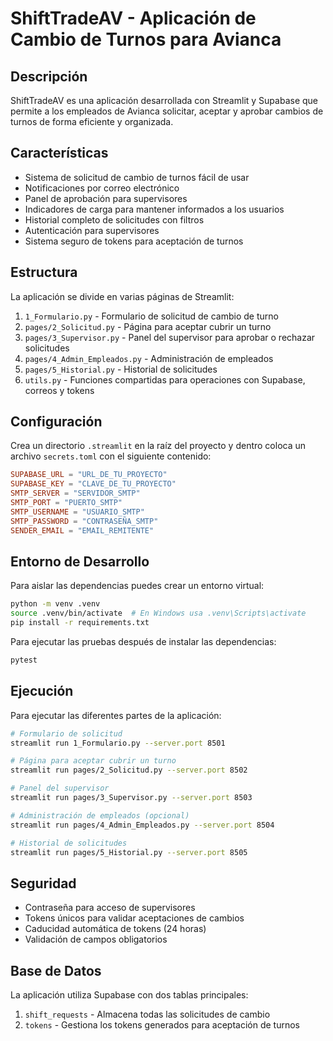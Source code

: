 # ShiftTradeAV - Aplicación de Cambio de Turnos para Avianca

## Descripción
ShiftTradeAV es una aplicación desarrollada con Streamlit y Supabase que permite a los empleados de Avianca solicitar, aceptar y aprobar cambios de turnos de forma eficiente y organizada.

## Características
- Sistema de solicitud de cambio de turnos fácil de usar
- Notificaciones por correo electrónico
- Panel de aprobación para supervisores
- Indicadores de carga para mantener informados a los usuarios
- Historial completo de solicitudes con filtros
- Autenticación para supervisores
- Sistema seguro de tokens para aceptación de turnos

## Estructura
La aplicación se divide en varias páginas de Streamlit:
1. `1_Formulario.py` - Formulario de solicitud de cambio de turno
2. `pages/2_Solicitud.py` - Página para aceptar cubrir un turno
3. `pages/3_Supervisor.py` - Panel del supervisor para aprobar o rechazar solicitudes
4. `pages/4_Admin_Empleados.py` - Administración de empleados
5. `pages/5_Historial.py` - Historial de solicitudes
6. `utils.py` - Funciones compartidas para operaciones con Supabase, correos y tokens

## Configuración
Crea un directorio `.streamlit` en la raíz del proyecto y dentro coloca un archivo `secrets.toml` con el siguiente contenido:
```toml
SUPABASE_URL = "URL_DE_TU_PROYECTO"
SUPABASE_KEY = "CLAVE_DE_TU_PROYECTO"
SMTP_SERVER = "SERVIDOR_SMTP"
SMTP_PORT = "PUERTO_SMTP"
SMTP_USERNAME = "USUARIO_SMTP"
SMTP_PASSWORD = "CONTRASEÑA_SMTP"
SENDER_EMAIL = "EMAIL_REMITENTE"
```

## Entorno de Desarrollo
Para aislar las dependencias puedes crear un entorno virtual:
```bash
python -m venv .venv
source .venv/bin/activate  # En Windows usa .venv\Scripts\activate
pip install -r requirements.txt
```

Para ejecutar las pruebas después de instalar las dependencias:
```bash
pytest
```

## Ejecución
Para ejecutar las diferentes partes de la aplicación:
```bash
# Formulario de solicitud
streamlit run 1_Formulario.py --server.port 8501

# Página para aceptar cubrir un turno
streamlit run pages/2_Solicitud.py --server.port 8502

# Panel del supervisor
streamlit run pages/3_Supervisor.py --server.port 8503

# Administración de empleados (opcional)
streamlit run pages/4_Admin_Empleados.py --server.port 8504

# Historial de solicitudes
streamlit run pages/5_Historial.py --server.port 8505
```

## Seguridad
- Contraseña para acceso de supervisores
- Tokens únicos para validar aceptaciones de cambios
- Caducidad automática de tokens (24 horas)
- Validación de campos obligatorios

## Base de Datos
La aplicación utiliza Supabase con dos tablas principales:
1. `shift_requests` - Almacena todas las solicitudes de cambio
2. `tokens` - Gestiona los tokens generados para aceptación de turnos
